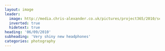 ```yaml
---
layout: image
leader:
  image: http://media.chris-alexander.co.uk/pictures/project365/2010/sep/06/060910.jpg
  inverted: true
  hidetext: true
heading: '06/09/2010'
subheading: 'Very shiny new headphones'
categories: photography
---
```

